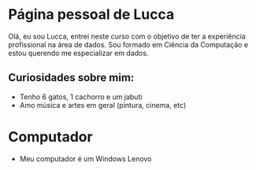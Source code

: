# Página pessoal de Lucca

Olá, eu sou Lucca, entrei neste curso com o objetivo de ter a experiência profissional na área de dados. Sou formado em Ciência da Computação e estou querendo me especializar em dados.

## Curiosidades sobre mim:
  - Tenho 6 gatos, 1 cachorro e um jabuti
  - Amo música e artes em geral (pintura, cinema, etc)

# Computador
  - Meu computador é um Windows Lenovo
